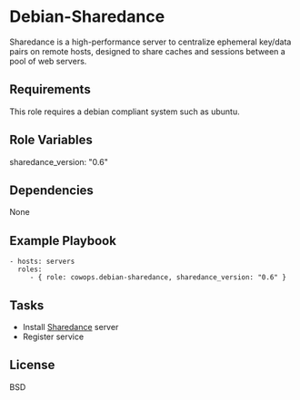 Debian-Sharedance
=================

Sharedance is a high-performance server to centralize ephemeral key/data pairs on remote hosts, designed to share caches and sessions between a pool of web servers.

Requirements
------------

This role requires a debian compliant system such as ubuntu.

Role Variables
--------------

sharedance_version: "0.6"

Dependencies
------------

None

Example Playbook
----------------

    - hosts: servers
      roles:
         - { role: cowops.debian-sharedance, sharedance_version: "0.6" }

Tasks
-----

  - Install [Sharedance](http://www.pureftpd.org/project/sharedance) server
  - Register service

License
-------

BSD
